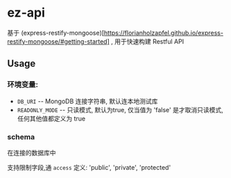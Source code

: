 
# ez-api

基于 (express-restify-mongoose)[https://florianholzapfel.github.io/express-restify-mongoose/#getting-started] , 用于快速构建 Restful API  

## Usage
### 环境变量:
- `DB_URI` -- MongoDB 连接字符串, 默认连本地测试库
- `READONLY_MODE` -- 只读模式, 默认为true, 仅当值为 'false' 是才取消只读模式, 任何其他值都定义为 true

### schema

在连接的数据库中

支持限制字段,通 `access` 定义:  'public', 'private', 'protected'